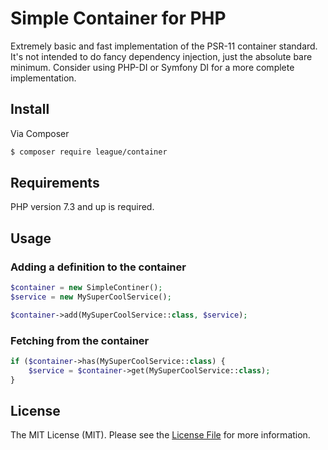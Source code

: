 # Simple Container for PHP

Extremely basic and fast implementation of the PSR-11 container standard.
It's not intended to do fancy dependency injection, just the absolute bare minimum.
Consider using PHP-DI or Symfony DI for a more complete implementation.

## Install

Via Composer

``` bash
$ composer require league/container
```

## Requirements

PHP version 7.3 and up is required.

## Usage

### Adding a definition to the container

``` php
$container = new SimpleContiner();
$service = new MySuperCoolService();

$container->add(MySuperCoolService::class, $service);
```

### Fetching from the container

``` php
if ($container->has(MySuperCoolService::class) {
    $service = $container->get(MySuperCoolService::class);
}
```

## License

The MIT License (MIT). Please see the [License File](https://github.com/NetoECommerce/simple-container/blob/master/LICENSE) for more information.